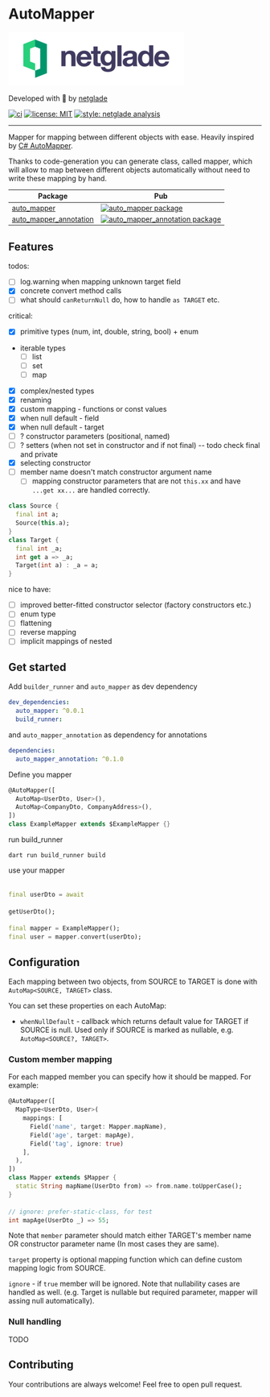 # AutoMapper

<a href="https://netglade.cz/en">
  <picture>
    <source media="(prefers-color-scheme: dark)" srcset="https://raw.githubusercontent.com/netglade/.github/main/assets/netglade_logo_light.png">
    <source media="(prefers-color-scheme: light)" srcset="https://raw.githubusercontent.com/netglade/.github/main/assets/netglade_logo_dark.png">
    <img alt="netglade" src="https://raw.githubusercontent.com/netglade/.github/main/assets/netglade_logo_dark.png">
  </picture>
</a>

Developed with 💚 by [netglade][netglade_link]

[![ci][ci_badge]][ci_badge_link]
[![license: MIT][license_badge]][license_badge_link]
[![style: netglade analysis][style_badge]][style_badge_link]

---

Mapper for mapping between different objects with ease. Heavily inspired
by [C# AutoMapper][auto_mapper_net_link].

Thanks to code-generation you can generate class, called mapper,
which will allow to map between different objects automatically
without need to write these mapping by hand.

| Package                                                  | Pub                                                                                                    |
|----------------------------------------------------------|--------------------------------------------------------------------------------------------------------|
| [auto_mapper](packages/auto_mapper)                      | [![auto_mapper package][auto_mapper_pub_badge]][auto_mapper_pub_link]                                  |
| [auto_mapper_annotation](packages/auto_mapper_annotation) | [![auto_mapper_annotation package][auto_mapper_annotation_pub_badge]][auto_mapper_annotation_pub_link] |

## Features

todos:

- [ ] log.warning when mapping unknown target field
- [x] concrete convert method calls 
- [ ] what should `canReturnNull` do, how to handle `as TARGET` etc.

critical:

- [x] primitive types (num, int, double, string, bool) + enum
- iterable types
    - [ ] list
    - [ ] set
    - [ ] map
- [x] complex/nested types
- [x] renaming
- [x] custom mapping - functions or const values
- [x] when null default - field
- [x] when null default - target
- [ ] ? constructor parameters (positional, named)
- [ ] ? setters (when not set in constructor and if not final) -- todo check final and private
- [x] selecting constructor
- [ ] member name doesn't match constructor argument name
  - [ ] mapping constructor parameters that are not `this.xx` and have `...get xx...` are handled correctly. 
```dart
class Source {
  final int a;
  Source(this.a);
}
class Target {
  final int _a;
  int get a => _a;
  Target(int a) : _a = a;
}
```

nice to have:

- [ ] improved better-fitted constructor selector (factory constructors etc.)
- [ ] enum type
- [ ] flattening
- [ ] reverse mapping
- [ ] implicit mappings of nested

## Get started

Add `builder_runner` and `auto_mapper` as dev dependency

```yaml
dev_dependencies:
  auto_mapper: ^0.0.1
  build_runner: 
```

and `auto_mapper_annotation` as dependency for annotations

```yaml
dependencies:
  auto_mapper_annotation: ^0.1.0
```

Define you mapper

```dart
@AutoMapper([
  AutoMap<UserDto, User>(),
  AutoMap<CompanyDto, CompanyAddress>(),
])
class ExampleMapper extends $ExampleMapper {}
```

run build_runner

```
dart run build_runner build
```

use your mapper

```dart

final userDto = await

getUserDto();

final mapper = ExampleMapper();
final user = mapper.convert(userDto);

```

## Configuration

Each mapping between two objects, from SOURCE to TARGET is done with `AutoMap<SOURCE, TARGET>`
class.

You can set these properties on each AutoMap:

- `whenNullDefault` - callback which returns default value for TARGET if SOURCE is null. Used only
  if SOURCE is marked as nullable, e.g. `AutoMap<SOURCE?, TARGET>`.

### Custom member mapping

For each mapped member you can specify how it should be mapped. For example:

```dart
@AutoMapper([
  MapType<UserDto, User>(
    mappings: [
      Field('name', target: Mapper.mapName),
      Field('age', target: mapAge),
      Field('tag', ignore: true)
    ],
  ),
])
class Mapper extends $Mapper {
  static String mapName(UserDto from) => from.name.toUpperCase();
}

// ignore: prefer-static-class, for test
int mapAge(UserDto _) => 55;
```

Note that `member` parameter should match either TARGET's member name OR constructor parameter
name (In most cases they are same).

`target` property is optional mapping function which can define custom mapping logic from SOURCE.

`ignore` - if `true` member will be ignored. Note that nullability cases are handled as well. (e.g.
Target is nullable but required parameter, mapper will assing null automatically).

### Null handling

TODO

## Contributing

Your contributions are always welcome! Feel free to open pull request.

[netglade_link]: https://netglade.cz/en

[ci_badge]: https://github.com/netglade/sliver_app_bar_builder/workflows/ci/badge.svg

[ci_badge_link]: https://github.com/netglade/sliver_app_bar_builder/actions

[license_badge]: https://img.shields.io/badge/license-MIT-blue.svg

[license_badge_link]: https://opensource.org/licenses/MIT

[style_badge]: https://img.shields.io/badge/style-netglade_analysis-26D07C.svg

[style_badge_link]: https://pub.dev/packages/netglade_analysis

[auto_mapper_pub_badge]: https://img.shields.io/pub/v/auto_mapper.svg

[auto_mapper_pub_link]: https://pub.dartlang.org/packages/auto_mapper

[auto_mapper_annotation_pub_badge]: https://img.shields.io/pub/v/auto_mapper_annotation.svg

[auto_mapper_annotation_pub_link]: https://pub.dartlang.org/packages/auto_mapper_annotation

[auto_mapper_net_link]: https://automapper.org
